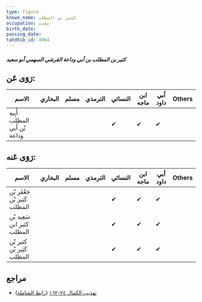 ```yaml
---
type: figure
known_name: كثير بن المطلب
occupation: محدث
birth_date:
passing_date:
tahdhib_id: 4964
---
```

##### كثير بن المطلب بن أبي وداعة القرشي السهمي أبو سعيد

## رَوَى عَن:
| الاسم                         | البخاري | مسلم | الترمذي | النسائي | ابن ماجه | أبي داود | Others |
| ----------------------------- | ------- | ---- | ------- | ------- | -------- | -------- | ------ |
| أَبِيهِ المطلب بْن أَبي وداعة |         |      |         | ✔       | ✔        | ✔        |        |
## رَوَى عَنه:
| الاسم                         | البخاري | مسلم | الترمذي | النسائي | ابن ماجه | أبي داود | Others |
| ----------------------------- | ------- | ---- | ------- | ------- | -------- | -------- | ------ |
| جَعْفَر بْن كَثِير بْن المطلب |         |      |         | ✔       | ✔        | ✔        |        |
| سَعِيد بْن كثير ابن المطلب    |         |      |         | ✔       | ✔        | ✔        |        |
| كثير بْن كَثِير بْن المطلب    |         |      |         | ✔       | ✔        | ✔        |        |
## مراجع
- [تهذيب الكمال ٢٤-١٦٢](obsidian://open?vault=Tahdhib-al-Kamal&file=Figures/٤٩٦٤-كثير%20بن%20المطلب%20بن%20أبي%20وداعة%20القرشي%20السهمي%20أبو%20سعيد) ([رابط الشاملة](https://shamela.ws/book/3722/12674))